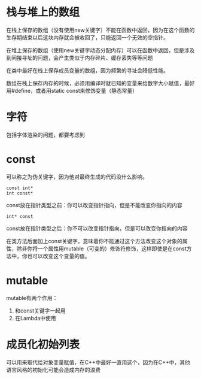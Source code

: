 # 栈与堆上的数组
在栈上保存的数组（没有使用new关键字）不能在函数中返回，因为在这个函数的生存期结束以后这块内存就会被收回了，只能返回一个无效的空指针。

在堆上保存的数组（使用new关键字动态分配内存）可以在函数中返回，但是涉及到间接寻址的问题，会产生类似于内存碎片、缓存丢失等等问题

在类中最好在栈上保存成员变量的数组，因为频繁的寻址会降低性能。

数组在栈上保存内存的时候，必须用编译时就已知的变量来给数字大小赋值，最好用#define，或者用static const来修饰变量（静态常量）

# 字符
包括字体渲染的问题，都要考虑到

# const
可以称之为伪关键字，因为他对最终生成的代码没什么影响。

    const int*
    int const*
const放在指针类型之前：你可以改变指针指向，但是不能改变你指向的内容

    int* const
const放在指针类型之后：你不可以改变指针指向，但是可以改变你指向的内容

在类方法后面加上const关键字，意味着你不能通过这个方法改变这个对象的属性，除非你将一个属性用mutable（可变的）修饰符修饰，这样即使是在const方法中，你也可以改变这个变量的值。

# mutable
mutable有两个作用：
1. 和const关键字一起用
2. 在Lambda中使用

# 成员化初始列表

可以用来取代给对象变量赋值，在C++中最好一直用这个，因为在C++中，其他语言风格的初始化可能会造成内存的浪费